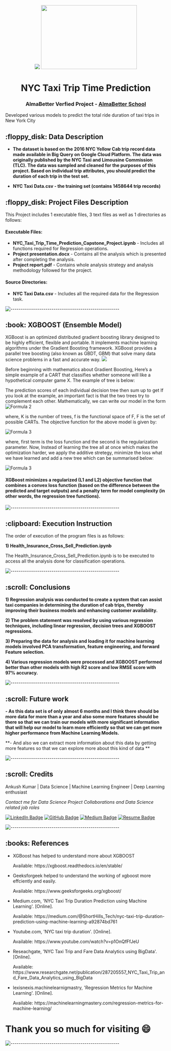 <p align="center"> 
  <img src="https://cdn-images-1.medium.com/fit/t/1600/480/1*0VrGI7no8VdwehuLCp4xew.jpeg" >
  <img src="https://media.giphy.com/media/arZ261VdyAuXu/giphy.gif"  width="300px" height="200px">
</p>
<h1 align="center">NYC Taxi Trip Time Prediction</h1>
<h3 align="center"> AlmaBetter Verfied Project - <a href="https://www.almabetter.com/"> AlmaBetter School </a> </h5>

<p>Developed various models to predict the total ride duration of taxi trips in New York City</p>

<h2> :floppy_disk: Data Description</h2>

- **The dataset is based on the 2016 NYC Yellow Cab trip record data made available in Big Query on Google Cloud Platform. The data was originally published by the NYC Taxi and Limousine Commission (TLC). The data was sampled and cleaned for the purposes of this project. Based on individual trip attributes, you should predict the duration of each trip in the test set.**

- **NYC Taxi Data.csv - the training set (contains 1458644 trip records)**

<h2> :floppy_disk: Project Files Description</h2>

<p>This Project includes 1 executable files, 3 text files as well as 1 directories as follows:</p>
<h4>Executable Files:</h4>
<ul>
  <li><b>NYC_Taxi_Trip_Time_Prediction_Capstone_Project.ipynb</b> - Includes all functions required for Regression operations.</li>
  <li><b>Project presentation.docx</b> - Contains all the analysis which is presented after completing the analysis.</li>
  <li><b>Project report.pdf</b> - Contains whole analysis strategy and analysis methodology followed for the project.</li>
</ul>

<h4>Source Directories:</h4>
<ul>
  <li><b>NYC Taxi Data.csv</b> - Includes all the required data for the Regression task.</li>
</ul>

![-----------------------------------------------------](https://raw.githubusercontent.com/andreasbm/readme/master/assets/lines/rainbow.png)

<h2> :book: XGBOOST (Ensemble Model) </h2>
<p>
XGBoost is an optimized distributed gradient boosting library designed to be highly efficient, flexible and portable. It implements machine learning algorithms under the Gradient Boosting framework. XGBoost provides a parallel tree boosting (also known as GBDT, GBM) that solve many data science problems in a fast and accurate way.

<img src ="https://media.geeksforgeeks.org/wp-content/uploads/20210707140912/Bagging.png" style ="max-width:100">
</p>
<p>Before beginning with mathematics about Gradient Boosting, Here’s a simple example of a CART that classifies whether someone will like a hypothetical computer game X. The example of tree is below:

The prediction scores of each individual decision tree then sum up to get  If you look at the example, an important fact is that the two trees try to complement each other. Mathematically, we can write our model in the form
<img src="https://www.geeksforgeeks.org/wp-content/ql-cache/quicklatex.com-87f26227761074a39338c48dc7e18650_l3.svg" alt="Formula 2" style="max-width:100%;"></p>

<p>where, K is the number of trees, f is the functional space of F, F is the set of possible CARTs. The objective function for the above model is given by:</p>
<img src="https://www.geeksforgeeks.org/wp-content/ql-cache/quicklatex.com-efa461b91d41d448daf09c1bbab0ab74_l3.svg" alt="Formula 3" style="max-width:100%;"></p>

<p>where, first term is the loss function and the second is the regularization parameter. Now, Instead of learning the tree all at once which makes the optimization harder, we apply the additive stretegy, minimize the loss what we have learned and add a new tree which can be summarised below:<p>

<img src="https://www.geeksforgeeks.org/wp-content/ql-cache/quicklatex.com-fee37eb06f4977678672dcf31351dbe4_l3.svg" alt="Formula 3" style="max-width:100%;"></p>

#### XGBoost minimizes a regularized (L1 and L2) objective function that combines a convex loss function (based on the difference between the predicted and target outputs) and a penalty term for model complexity (in other words, the regression tree functions). 

![-----------------------------------------------------](https://raw.githubusercontent.com/andreasbm/readme/master/assets/lines/rainbow.png)

<h2> :clipboard: Execution Instruction</h2>
<p>The order of execution of the program files is as follows:</p>
<p><b>1) Health_Insurance_Cross_Sell_Prediction.ipynb</b></p>
<p>The Health_Insurance_Cross_Sell_Prediction.ipynb is to be executed to access all the analysis done for classification operations.</p>

![-----------------------------------------------------](https://raw.githubusercontent.com/andreasbm/readme/master/assets/lines/rainbow.png)

<!-- Conclusions -->
<h2 id="conclusions"> :scroll: Conclusions</h2>

<p><b>1) Regression analysis was conducted to create a system that can assist taxi companies in determining the duration of cab trips, thereby improving their business models and enhancing customer availability.</b></p>
<p><b>2) The problem statement was resolved by using various regression techniques, including linear regression, decision trees and XGBOOST regressions.</b></p>
<p><b>3) Preparing the data for analysis and loading it for machine learning models involved PCA transformation, feature engineering, and forward Feature selection.</b></p>
<p><b>4) Various regression models were processed and XGBOOST performed better than other models with high R2 score and low RMSE score with 97% accuracy.</b></p>

![-----------------------------------------------------](https://raw.githubusercontent.com/andreasbm/readme/master/assets/lines/rainbow.png)

<!-- Future Work -->
<h2 id="Future Work"> :scroll: Future work</h2>

**- As this data set is of only almost 6 months and I think there should be more data for more than a year and also some more features should be there so that we can train our models with more significant information that will help our model to learn more efficiently so that we can get more higher performance from Machine Learning Models.**

**- And also we can extract more information about this data by getting more features so that we can explore more about this kind of data
**


![-----------------------------------------------------](https://raw.githubusercontent.com/andreasbm/readme/master/assets/lines/rainbow.png)


<!-- CREDITS -->
<h2 id="credits"> :scroll: Credits</h2>

Ankush Kumar | Data Science | Machine Learning Engineer | Deep Learning enthusiast

<p> <i> Contact me for Data Science Project Collaborations and Data Science related job roles</i></p>


[![LinkedIn Badge](https://img.shields.io/badge/LinkedIn-0077B5?style=for-the-badge&logo=linkedin&logoColor=white)](https://www.linkedin.com/in/dsankushkumar/)
[![GitHub Badge](https://img.shields.io/badge/GitHub-100000?style=for-the-badge&logo=github&logoColor=white)](https://github.com/dsankush)
[![Medium Badge](https://img.shields.io/badge/Medium-1DA1F2?style=for-the-badge&logo=medium&logoColor=white)]()
[![Resume Badge](https://img.shields.io/badge/resume-0077B5?style=for-the-badge&logo=resume&logoColor=white)](https://drive.google.com/file/d/1r3LKVin4RUFty0ZNYSwvciMsp4_iiI_o/view?usp=sharing)


![-----------------------------------------------------](https://raw.githubusercontent.com/andreasbm/readme/master/assets/lines/rainbow.png)
<h2> :books: References</h2>
<ul>
  <li><p>XGBoost has helped to understand more about XGBOOST</p>
      <p>Available: https://xgboost.readthedocs.io/en/stable/</p>
  </li>
  <li><p>Geeksforgeek helped to understand the working of xgboost more effciently and easily.</p>
      <p>Available: https://www.geeksforgeeks.org/xgboost/</p>
  </li>
  <li><p>Medium.com, 'NYC Taxi Trip Duration Prediction using Machine Learning'. [Online].</p>
      <p>Available: https://medium.com/@ShortHills_Tech/nyc-taxi-trip-duration-prediction-using-machine-learning-a92874bd761</p>
  </li>
  <li><p>Youtube.com, 'NYC taxi trip duration'. [Online].</p>
      <p>Available: https://www.youtube.com/watch?v=p1OnQfFfJeU</p>
  </li>
  <li><p>Reseachgate, 'NYC Taxi Trip and Fare Data Analytics using BigData'. [Online].</p>
      <p>Available: https://www.researchgate.net/publication/287205557_NYC_Taxi_Trip_and_Fare_Data_Analytics_using_BigData</p>
  </li>
  <li><p>lexisnexis.machinelearnigmastry, 'Regression Metrics for Machine Learning'. [Online].</p>
      <p>Available: https://machinelearningmastery.com/regression-metrics-for-machine-learning/</p>
  </li>
</ul>

# **Thank you so much for visiting :smile:**

![-----------------------------------------------------](https://raw.githubusercontent.com/andreasbm/readme/master/assets/lines/rainbow.png)
